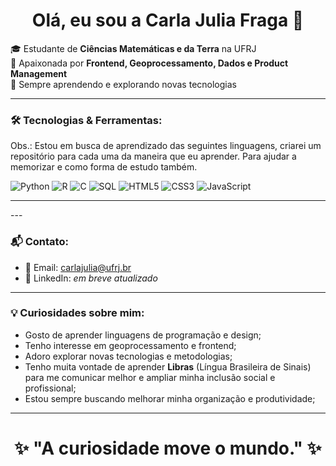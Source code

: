 <h1 align="center">Olá, eu sou a Carla Julia Fraga 👋</h1>

🎓 Estudante de **Ciências Matemáticas e da Terra** na UFRJ  
🚀 Apaixonada por **Frontend, Geoprocessamento, Dados e Product Management**  
🌱 Sempre aprendendo e explorando novas tecnologias  

---

### 🛠️ Tecnologias & Ferramentas:

Obs.: Estou em busca de aprendizado das seguintes linguagens, criarei um repositório para cada uma da maneira que eu aprender.
Para ajudar a memorizar e como forma de estudo também.

![Python](https://img.shields.io/badge/Python-3776AB?style=flat&logo=python&logoColor=white)
![R](https://img.shields.io/badge/R-276DC3?style=flat&logo=r&logoColor=white)
![C](https://img.shields.io/badge/C-00599C?style=flat&logo=c&logoColor=white)
![SQL](https://img.shields.io/badge/SQL-4479A1?style=flat&logo=postgresql&logoColor=white)
![HTML5](https://img.shields.io/badge/HTML5-E34F26?style=flat&logo=html5&logoColor=white)
![CSS3](https://img.shields.io/badge/CSS3-1572B6?style=flat&logo=css3&logoColor=white)
![JavaScript](https://img.shields.io/badge/JavaScript-F7DF1E?style=flat&logo=javascript&logoColor=black)

---
</div>
---

### 📬 Contato:

- 📧 Email: [carlajulia@ufrj.br](mailto:carlajulia@ufrj.br)
- 💼 LinkedIn: _em breve atualizado_

---


### 💡 Curiosidades sobre mim:

- Gosto de aprender linguagens de programação e design;
- Tenho interesse em geoprocessamento e frontend;
- Adoro explorar novas tecnologias e metodologias;
- Tenho muita vontade de aprender **Libras** (Língua Brasileira de Sinais) para me comunicar melhor e ampliar minha inclusão social e profissional;
- Estou sempre buscando melhorar minha organização e produtividade;

---

<h1 align="center"> ✨ "A curiosidade move o mundo." ✨  </h1>
